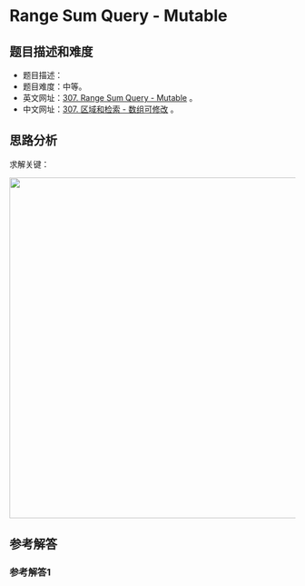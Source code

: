 # Range Sum Query - Mutable

## 题目描述和难度
+ 题目描述：
+ 题目难度：中等。
+ 英文网址：[307. Range Sum Query - Mutable](https://leetcode.com/problems/range-sum-query-mutable/description/)  。
+ 中文网址：[307. 区域和检索 - 数组可修改](https://leetcode-cn.com/problems/range-sum-query-mutable/description/)  。
## 思路分析
求解关键：

<img src="https://liweiwei1419.github.io/images/leetcode-solution/" width="600">

## 参考解答
### 参考解答1

```java

```